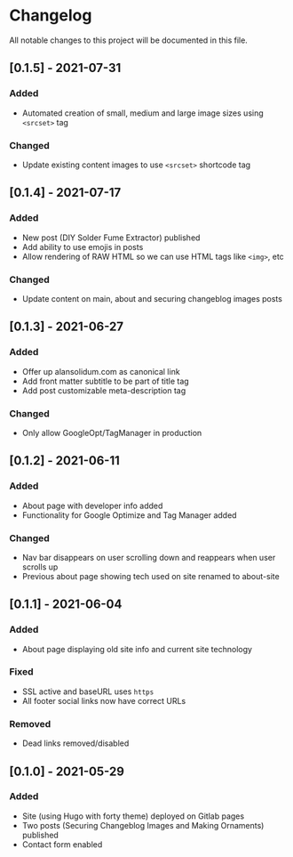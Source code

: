 # Changelog
All notable changes to this project will be documented in this file.

## [0.1.5] - 2021-07-31
### Added
- Automated creation of small, medium and large image sizes using `<srcset>` tag

### Changed
- Update existing content images to use `<srcset>` shortcode tag

## [0.1.4] - 2021-07-17
### Added
- New post (DIY Solder Fume Extractor) published
- Add ability to use emojis in posts
- Allow rendering of RAW HTML so we can use HTML tags like `<img>`, etc

### Changed
- Update content on main, about and securing changeblog images posts 

## [0.1.3] - 2021-06-27
### Added
- Offer up alansolidum.com as canonical link
- Add front matter subtitle to be part of title tag
- Add post customizable meta-description tag

### Changed
- Only allow GoogleOpt/TagManager in production 

## [0.1.2] - 2021-06-11
### Added
- About page with developer info added
- Functionality for Google Optimize and Tag Manager added

### Changed
- Nav bar disappears on user scrolling down and reappears when user scrolls up
- Previous about page showing tech used on site renamed to about-site

## [0.1.1] - 2021-06-04
### Added
- About page displaying old site info and current site technology

### Fixed
- SSL active and baseURL uses `https`
- All footer social links now have correct URLs

### Removed
- Dead links removed/disabled

## [0.1.0] - 2021-05-29
### Added
- Site (using Hugo with forty theme) deployed on Gitlab pages
- Two posts (Securing Changeblog Images and Making Ornaments) published
- Contact form enabled
